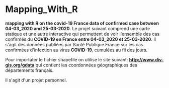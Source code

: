 # Mapping_With_R
**mapping with R on the covid-19 France data of confirmed case between 04-03_2020 and 25-03-2020**.
Le projet suivant comprend une carte statique et une autre interactive qui permettent de voir l'ensemble des cas confirmés du **COVID-19 en France entre 04-03_2020 et 25-03-2020**. Il s'agit des données publiées par Santé Publique France sur les cas confirmées d'infection au virus **COVID-19**, cumulées au fil des jours.


Pour importater le fichier shapefile on utilise le site suivant:  **http://www.div-gis.org/gdata**  qui contient les coordonnées géographiques des départements français.

Il s'agit d'un projet personnel. 
